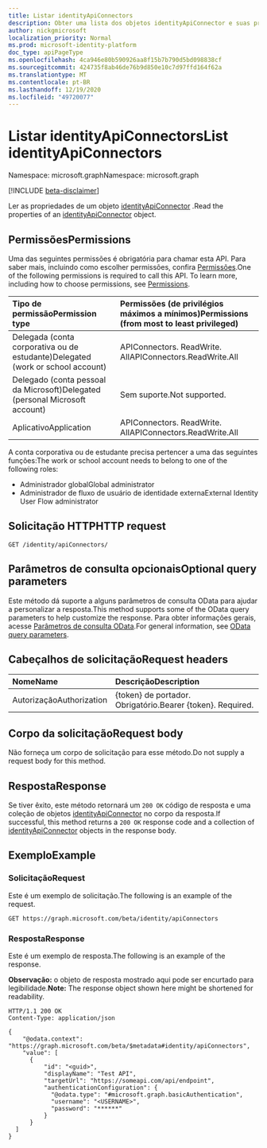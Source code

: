 ```yaml
---
title: Listar identityApiConnectors
description: Obter uma lista dos objetos identityApiConnector e suas propriedades
author: nickgmicrosoft
localization_priority: Normal
ms.prod: microsoft-identity-platform
doc_type: apiPageType
ms.openlocfilehash: 4ca946e80b590926aa8f15b7b790d5bd098838cf
ms.sourcegitcommit: 424735f8ab46de76b9d850e10c7d97ffd164f62a
ms.translationtype: MT
ms.contentlocale: pt-BR
ms.lasthandoff: 12/19/2020
ms.locfileid: "49720077"
---
```

# <a name="list-identityapiconnectors"></a><span data-ttu-id="f8255-103">Listar identityApiConnectors</span><span class="sxs-lookup"><span data-stu-id="f8255-103">List identityApiConnectors</span></span>

<span data-ttu-id="f8255-104">Namespace: microsoft.graph</span><span class="sxs-lookup"><span data-stu-id="f8255-104">Namespace: microsoft.graph</span></span>

[!INCLUDE [beta-disclaimer](../../includes/beta-disclaimer.md)]

<span data-ttu-id="f8255-105">Ler as propriedades de um objeto [identityApiConnector](../resources/identityapiconnector.md) .</span><span class="sxs-lookup"><span data-stu-id="f8255-105">Read the properties of an [identityApiConnector](../resources/identityapiconnector.md) object.</span></span>

## <a name="permissions"></a><span data-ttu-id="f8255-106">Permissões</span><span class="sxs-lookup"><span data-stu-id="f8255-106">Permissions</span></span>

<span data-ttu-id="f8255-p101">Uma das seguintes permissões é obrigatória para chamar esta API. Para saber mais, incluindo como escolher permissões, confira [Permissões](/graph/permissions-reference).</span><span class="sxs-lookup"><span data-stu-id="f8255-p101">One of the following permissions is required to call this API. To learn more, including how to choose permissions, see [Permissions](/graph/permissions-reference).</span></span>

| <span data-ttu-id="f8255-109">Tipo de permissão</span><span class="sxs-lookup"><span data-stu-id="f8255-109">Permission type</span></span>                        | <span data-ttu-id="f8255-110">Permissões (de privilégios máximos a mínimos)</span><span class="sxs-lookup"><span data-stu-id="f8255-110">Permissions (from most to least privileged)</span></span> |
| :------------------------------------- | :------------------------------------------ |
| <span data-ttu-id="f8255-111">Delegada (conta corporativa ou de estudante)</span><span class="sxs-lookup"><span data-stu-id="f8255-111">Delegated (work or school account)</span></span>     | <span data-ttu-id="f8255-112">APIConnectors. ReadWrite. All</span><span class="sxs-lookup"><span data-stu-id="f8255-112">APIConnectors.ReadWrite.All</span></span> |
| <span data-ttu-id="f8255-113">Delegado (conta pessoal da Microsoft)</span><span class="sxs-lookup"><span data-stu-id="f8255-113">Delegated (personal Microsoft account)</span></span> | <span data-ttu-id="f8255-114">Sem suporte.</span><span class="sxs-lookup"><span data-stu-id="f8255-114">Not supported.</span></span>  |
| <span data-ttu-id="f8255-115">Aplicativo</span><span class="sxs-lookup"><span data-stu-id="f8255-115">Application</span></span>                            | <span data-ttu-id="f8255-116">APIConnectors. ReadWrite. All</span><span class="sxs-lookup"><span data-stu-id="f8255-116">APIConnectors.ReadWrite.All</span></span> |

<span data-ttu-id="f8255-117">A conta corporativa ou de estudante precisa pertencer a uma das seguintes funções:</span><span class="sxs-lookup"><span data-stu-id="f8255-117">The work or school account needs to belong to one of the following roles:</span></span>

* <span data-ttu-id="f8255-118">Administrador global</span><span class="sxs-lookup"><span data-stu-id="f8255-118">Global administrator</span></span>
* <span data-ttu-id="f8255-119">Administrador de fluxo de usuário de identidade externa</span><span class="sxs-lookup"><span data-stu-id="f8255-119">External Identity User Flow administrator</span></span>

## <a name="http-request"></a><span data-ttu-id="f8255-120">Solicitação HTTP</span><span class="sxs-lookup"><span data-stu-id="f8255-120">HTTP request</span></span>

<!-- {
  "blockType": "ignored"
}
-->
``` http
GET /identity/apiConnectors/
```

## <a name="optional-query-parameters"></a><span data-ttu-id="f8255-121">Parâmetros de consulta opcionais</span><span class="sxs-lookup"><span data-stu-id="f8255-121">Optional query parameters</span></span>
<span data-ttu-id="f8255-122">Este método dá suporte a alguns parâmetros de consulta OData para ajudar a personalizar a resposta.</span><span class="sxs-lookup"><span data-stu-id="f8255-122">This method supports some of the OData query parameters to help customize the response.</span></span> <span data-ttu-id="f8255-123">Para obter informações gerais, acesse [Parâmetros de consulta OData](/graph/query-parameters).</span><span class="sxs-lookup"><span data-stu-id="f8255-123">For general information, see [OData query parameters](/graph/query-parameters).</span></span>

## <a name="request-headers"></a><span data-ttu-id="f8255-124">Cabeçalhos de solicitação</span><span class="sxs-lookup"><span data-stu-id="f8255-124">Request headers</span></span>
|<span data-ttu-id="f8255-125">Nome</span><span class="sxs-lookup"><span data-stu-id="f8255-125">Name</span></span>|<span data-ttu-id="f8255-126">Descrição</span><span class="sxs-lookup"><span data-stu-id="f8255-126">Description</span></span>|
|:---|:---|
|<span data-ttu-id="f8255-127">Autorização</span><span class="sxs-lookup"><span data-stu-id="f8255-127">Authorization</span></span>|<span data-ttu-id="f8255-p103">{token} de portador. Obrigatório.</span><span class="sxs-lookup"><span data-stu-id="f8255-p103">Bearer {token}. Required.</span></span>|

## <a name="request-body"></a><span data-ttu-id="f8255-130">Corpo da solicitação</span><span class="sxs-lookup"><span data-stu-id="f8255-130">Request body</span></span>
<span data-ttu-id="f8255-131">Não forneça um corpo de solicitação para esse método.</span><span class="sxs-lookup"><span data-stu-id="f8255-131">Do not supply a request body for this method.</span></span>

## <a name="response"></a><span data-ttu-id="f8255-132">Resposta</span><span class="sxs-lookup"><span data-stu-id="f8255-132">Response</span></span>

<span data-ttu-id="f8255-133">Se tiver êxito, este método retornará um `200 OK` código de resposta e uma coleção de objetos [identityApiConnector](../resources/identityapiconnector.md) no corpo da resposta.</span><span class="sxs-lookup"><span data-stu-id="f8255-133">If successful, this method returns a `200 OK` response code and a collection of [identityApiConnector](../resources/identityapiconnector.md) objects in the response body.</span></span>

## <a name="example"></a><span data-ttu-id="f8255-134">Exemplo</span><span class="sxs-lookup"><span data-stu-id="f8255-134">Example</span></span>

### <a name="request"></a><span data-ttu-id="f8255-135">Solicitação</span><span class="sxs-lookup"><span data-stu-id="f8255-135">Request</span></span>

<span data-ttu-id="f8255-136">Este é um exemplo de solicitação.</span><span class="sxs-lookup"><span data-stu-id="f8255-136">The following is an example of the request.</span></span>

<!-- {
  "blockType": "request",
  "name": "list_identityApiConnectors"
}
-->

``` http
GET https://graph.microsoft.com/beta/identity/apiConnectors
```

### <a name="response"></a><span data-ttu-id="f8255-137">Resposta</span><span class="sxs-lookup"><span data-stu-id="f8255-137">Response</span></span>

<span data-ttu-id="f8255-138">Este é um exemplo de resposta.</span><span class="sxs-lookup"><span data-stu-id="f8255-138">The following is an example of the response.</span></span>

<span data-ttu-id="f8255-139">**Observação:** o objeto de resposta mostrado aqui pode ser encurtado para legibilidade.</span><span class="sxs-lookup"><span data-stu-id="f8255-139">**Note:** The response object shown here might be shortened for readability.</span></span>
<!-- {
  "blockType": "response",
  "truncated": true,
  "@odata.type": "microsoft.graph.identityApiConnector",
  "isCollection": true
} -->

``` http
HTTP/1.1 200 OK
Content-Type: application/json

{
    "@odata.context": "https://graph.microsoft.com/beta/$metadata#identity/apiConnectors",
    "value": [
      {
          "id": "<guid>",
          "displayName": "Test API",
          "targetUrl": "https://someapi.com/api/endpoint",
          "authenticationConfiguration": {
            "@odata.type": "#microsoft.graph.basicAuthentication",
            "username": "<USERNAME>",
            "password": "******"
          }
      }
  ]
}
```
